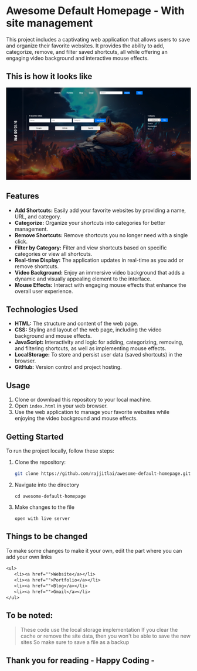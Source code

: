 # Awesome Default Homepage - With site management

This project includes a captivating web application that allows users to save and organize their favorite websites. It provides the ability to add, categorize, remove, and filter saved shortcuts, all while offering an engaging video background and interactive mouse effects.

## This is how it looks like

<p style="align-items: center">
   <img src="/img/view.png" alt="view">
</p>

## Features

- **Add Shortcuts:** Easily add your favorite websites by providing a name, URL, and category.
- **Categorize:** Organize your shortcuts into categories for better management.
- **Remove Shortcuts:** Remove shortcuts you no longer need with a single click.
- **Filter by Category:** Filter and view shortcuts based on specific categories or view all shortcuts.
- **Real-time Display:** The application updates in real-time as you add or remove shortcuts.
- **Video Background:** Enjoy an immersive video background that adds a dynamic and visually appealing element to the interface.
- **Mouse Effects:** Interact with engaging mouse effects that enhance the overall user experience.

## Technologies Used

- **HTML:** The structure and content of the web page.
- **CSS:** Styling and layout of the web page, including the video background and mouse effects.
- **JavaScript:** Interactivity and logic for adding, categorizing, removing, and filtering shortcuts, as well as implementing mouse effects.
- **LocalStorage:** To store and persist user data (saved shortcuts) in the browser.
- **GitHub:** Version control and project hosting.

## Usage

1. Clone or download this repository to your local machine.
2. Open `index.html` in your web browser.
3. Use the web application to manage your favorite websites while enjoying the video background and mouse effects.

## Getting Started

To run the project locally, follow these steps:

1. Clone the repository:

   ```bash
   git clone https://github.com/rajjitlai/awesome-default-homepage.git
   ```

2. Navigate into the directory

   ```
   cd awesome-default-homepage
   ```

3. Make changes to the file

   ```
   open with live server
   ```

## Things to be changed

To make some changes to make it your own, edit the part where you can add your own links

   ```
   <ul>
      <li><a href="">Website</a></li>
      <li><a href="">Portfolio</a></li>
      <li><a href="">Blog</a></li>
      <li><a href="">Gmail</a></li>
   </ul>
   ```

## To be noted:

> These code use the local storage implementation
> If you clear the cache or remove the site data, then you won't be able to save the new sites
> So make sure to save a file as a backup

## Thank you for reading - Happy Coding - 